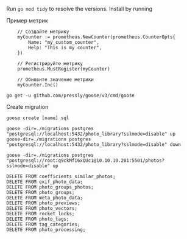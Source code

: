 Run `go mod tidy` to resolve the versions. Install by running

Пример метрик
```
	// Создайте метрику
	myCounter := prometheus.NewCounter(prometheus.CounterOpts{
		Name: "my_custom_counter",
		Help: "This is my counter",
	})

	// Регистрируйте метрику
	prometheus.MustRegister(myCounter)

	// Обновите значение метрики
	myCounter.Inc()
```


```
go get -u github.com/pressly/goose/v3/cmd/goose
```

Create migration
```
goose create [name] sql
```
```
goose -dir=./migrations postgres "postgresql://localhost:5432/photo_library?sslmode=disable" up
goose-dir=./migrations postgres "postgresql://localhost:5432/photo_library?sslmode=disable" down
```
	goose -dir=./migrations postgres "postgresql://root:q9ckMfi6xQUc1@10.10.10.201:5501/photos?sslmode=disable" up


```
DELETE FROM coefficients_similar_photos;
DELETE FROM exif_photo_data;
DELETE FROM photo_groups_photos;
DELETE FROM photo_groups;
DELETE FROM meta_photo_data;
DELETE FROM photo_previews;
DELETE FROM photo_vectors;
DELETE FROM rocket_locks;
DELETE FROM photo_tags;
DELETE FROM tag_categories;
DELETE FROM photo_processing;
```